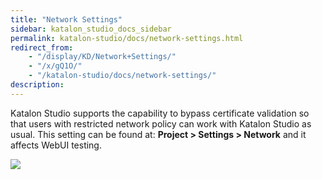 ```yaml
---
title: "Network Settings" 
sidebar: katalon_studio_docs_sidebar
permalink: katalon-studio/docs/network-settings.html 
redirect_from:
    - "/display/KD/Network+Settings/"
    - "/x/gQ1O/"
    - "/katalon-studio/docs/network-settings/"
description: 
---
```

Katalon Studio supports the capability to bypass certificate validation so that users with restricted network policy can work with Katalon Studio as usual. This setting can be found at: **Project > Settings > Network** and it affects WebUI testing.

![](../../images/katalon-studio/docs/network-settings/image2017-6-29-163A353A46.png)